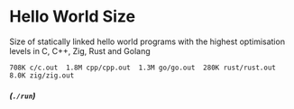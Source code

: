# Hello World Size
Size of statically linked hello world programs with the highest optimisation levels in C, C++, Zig, Rust and Golang
```
708K c/c.out  1.8M cpp/cpp.out	1.3M go/go.out	280K rust/rust.out  8.0K zig/zig.out
```
##### (`./run`)
